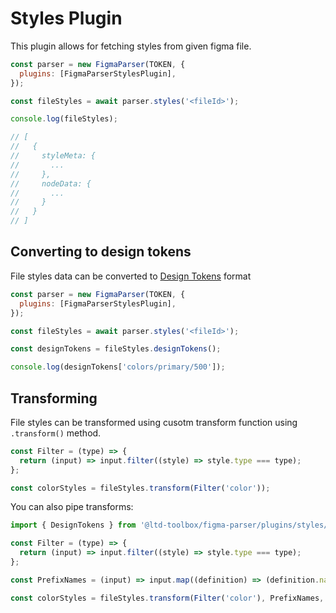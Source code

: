 # Styles Plugin

This plugin allows for fetching styles from given figma file.

```js
const parser = new FigmaParser(TOKEN, {
  plugins: [FigmaParserStylesPlugin],
});

const fileStyles = await parser.styles('<fileId>');

console.log(fileStyles);

// [
//   {
//     styleMeta: {
//       ...
//     },
//     nodeData: {
//       ...
//     }
//   }
// ]
```

## Converting to design tokens

File styles data can be converted to [Design Tokens](https://tr.designtokens.org/format/) format

```js
const parser = new FigmaParser(TOKEN, {
  plugins: [FigmaParserStylesPlugin],
});

const fileStyles = await parser.styles('<fileId>');

const designTokens = fileStyles.designTokens();

console.log(designTokens['colors/primary/500']);
```

## Transforming

File styles can be transformed using cusotm transform function using `.transform()` method.

```javascript
const Filter = (type) => {
  return (input) => input.filter((style) => style.type === type);
};

const colorStyles = fileStyles.transform(Filter('color'));
```

You can also pipe transforms:

```javascript
import { DesignTokens } from '@ltd-toolbox/figma-parser/plugins/styles/transformers/design-tokens';

const Filter = (type) => {
  return (input) => input.filter((style) => style.type === type);
};

const PrefixNames = (input) => input.map((definition) => (definition.name = `prefix/${definition.name}`));

const colorStyles = fileStyles.transform(Filter('color'), PrefixNames, DesignTokens());
```
